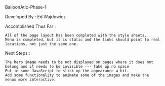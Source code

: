 BalloonAtic-Phase-1

Developed By : Ed Wajdowicz

Accomplished Thus Far : 

    All of the page layout has been completed with the style sheets.
    Menu is completed, but it is static and the links should point to real locations, not just the same one.

Next Steps :

    The hero image needs to be not displayed on pages where it does not belong and it needs to be invisible --- take up no space
    Put in some JavaScript to slick up the appearance a bit.  
    Add some functionality to animate some of the images and make the menus more interactive.
